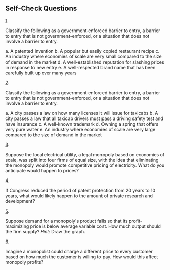 ## Self-Check Questions

[1](http://openstax.org/books/principles-microeconomics-3e/pages/chapter-9#fs-idp100806496-solution).

Classify the following as a government-enforced barrier to entry, a
barrier to entry that is not government-enforced, or a situation that
does not involve a barrier to entry.

a.  A patented invention
b.  A popular but easily copied restaurant recipe
c.  An industry where economies of scale are very small compared to the
    size of demand in the market
d.  A well-established reputation for slashing prices in response to new
    entry
e.  A well-respected brand name that has been carefully built up over
    many years

[2](http://openstax.org/books/principles-microeconomics-3e/pages/chapter-9#fs-idm13007456-solution).

Classify the following as a government-enforced barrier to entry, a
barrier to entry that is not government-enforced, or a situation that
does not involve a barrier to entry.

a.  A city passes a law on how many licenses it will issue for taxicabs
b.  A city passes a law that all taxicab drivers must pass a driving
    safety test and have insurance
c.  A well-known trademark
d.  Owning a spring that offers very pure water
e.  An industry where economies of scale are very large compared to the
    size of demand in the market

[3](http://openstax.org/books/principles-microeconomics-3e/pages/chapter-9#fs-idm2309808-solution).

Suppose the local electrical utility, a legal monopoly based on
economies of scale, was split into four firms of equal size, with the
idea that eliminating the monopoly would promote competitive pricing of
electricity. What do you anticipate would happen to prices?

[4](http://openstax.org/books/principles-microeconomics-3e/pages/chapter-9#fs-idp761744-solution).

If Congress reduced the period of patent protection from 20 years to 10
years, what would likely happen to the amount of private research and
development?

[5](http://openstax.org/books/principles-microeconomics-3e/pages/chapter-9#fs-idm156188544-solution).

Suppose demand for a monopoly's product falls so that its
profit-maximizing price is below average variable cost. How much output
should the firm supply? *Hint*: Draw the graph.

[6](http://openstax.org/books/principles-microeconomics-3e/pages/chapter-9#fs-idm138176688-solution).

Imagine a monopolist could charge a different price to every customer
based on how much the customer is willing to pay. How would this affect
monopoly profits?
